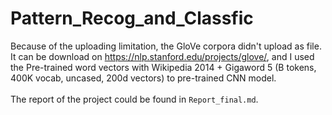 # Pattern_Recog_and_Classfic

Because of the uploading limitation, the GloVe corpora didn't upload as file.  
It can be download on https://nlp.stanford.edu/projects/glove/, and I used the Pre-trained word vectors with Wikipedia 2014 + Gigaword 5 (B tokens, 400K vocab, uncased, 200d vectors) to pre-trained CNN model.  
<br>
The report of the project could be found in `Report_final.md`.
